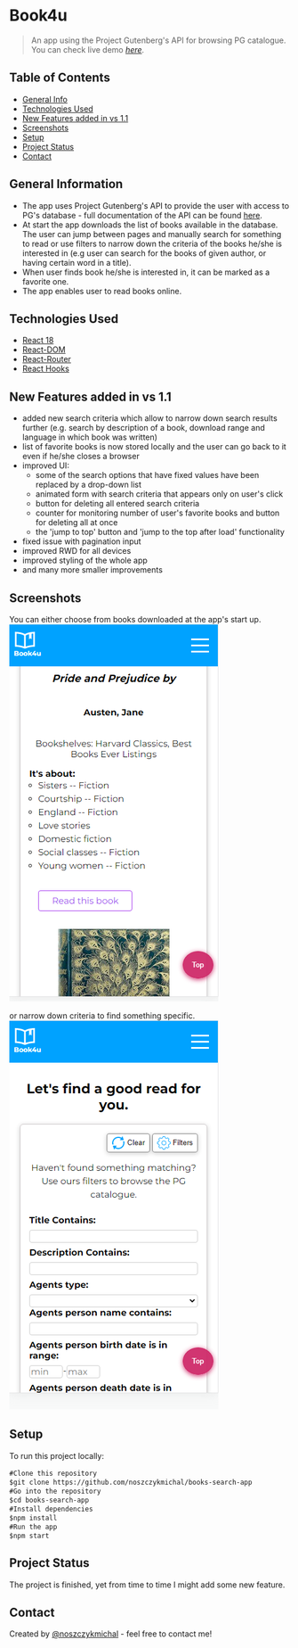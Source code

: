 # Book4u

> An app using the Project Gutenberg's API for browsing PG catalogue.    
> You can check live demo [_here_](https://book4u-b0a2a.web.app/).

## Table of Contents

* [General Info](#general-information)
* [Technologies Used](#technologies-used)
* [New Features added in vs 1.1](#new-features-added-in-vs-11)
* [Screenshots](#screenshots)
* [Setup](#setup)
* [Project Status](#project-status)
* [Contact](#contact)


## General Information

- The app uses Project Gutenberg's API to provide the user with access to PG's database - full documentation of the API can be found [here](https://gnikdroy.pythonanywhere.com/docs/).
- At start the app downloads the list of books available in the database. The user can jump between pages and manually search for something to read or use filters to narrow down the criteria of the books he/she is interested in (e.g user can search for the books of given author, or having certain word in a title).
- When user finds book he/she is interested in, it can be marked as a favorite one.
- The app enables user to read books online.


## Technologies Used

- [React 18](https://reactjs.org/blog/2022/03/29/react-v18.html)
- [React-DOM](https://www.npmjs.com/package/react-dom)
- [React-Router](https://github.com/remix-run/react-router)
- [React Hooks](https://reactjs.org/docs/hooks-intro.html)

## New Features added in vs 1.1

- added new search criteria which allow to narrow down search results further (e.g. search by description of a book, download range and language in which book was written)
- list of favorite books is now stored locally and the user can go back to it even if he/she closes a browser
- improved UI: 
    * some of the search options that have fixed values have been replaced by a drop-down list
    * animated form with search criteria that appears only on user's click
    * button for deleting all entered search criteria
    * counter for monitoring number of user's favorite books and button for deleting all at once
    * the 'jump to top' button and 'jump to the top after load' functionality
- fixed issue with pagination input  
- improved RWD for all devices
- improved styling of the whole app
- and many more smaller improvements


## Screenshots

You can either choose from books downloaded at the app's start up.    
![Example screenshot](./img/screenshot.png)

or narrow down criteria to find something specific.    
![Example screenshot](./img/screenshot2.png)

## Setup

To run this project locally:
```
#Clone this repository
$git clone https://github.com/noszczykmichal/books-search-app
#Go into the repository
$cd books-search-app
#Install dependencies
$npm install
#Run the app
$npm start
```

## Project Status

The project is finished, yet from time to time I might add some new feature.


## Contact

Created by [@noszczykmichal](https://noszczykmichal.github.io/portfolio/index.html#contact) - feel free to contact me!